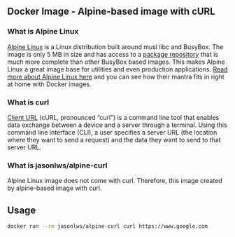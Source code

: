 ## Docker Image - Alpine-based image with cURL

### What is Alpine Linux

[Alpine Linux](https://alpinelinux.org/) is a Linux distribution built around musl libc and BusyBox. The image is only 5 MB in size and has access to a [package repository](https://pkgs.alpinelinux.org/) that is much more complete than other BusyBox based images. This makes Alpine Linux a great image base for utilities and even production applications. [Read more about Alpine Linux here](https://alpinelinux.org/about/) and you can see how their mantra fits in right at home with Docker images.

### What is curl

[Client URL](https://curl.se/) (cURL, pronounced “curl”) is a command line tool that enables data exchange between a device and a server through a terminal. Using this command line interface (CLI), a user specifies a server URL (the location where they want to send a request) and the data they want to send to that server URL.

### What is jasonlws/alpine-curl

Alpine Linux image does not come with curl. Therefore, this image created by alpine-based image with curl.

## Usage

```bash
docker run --rm jasonlws/alpine-curl curl https://www.google.com
```